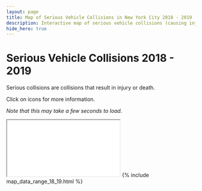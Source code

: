 ```yaml
---
layout: page
title: Map of Serious Vehicle Collisions in New York City 2018 - 2019
description: Interactive map of serious vehicle collisions (causing injuries or fatalities) in New York City (NYC) 2018 - 2019
hide_hero: true
---
```

# Serious Vehicle Collisions 2018 - 2019
Serious collisions are collisions that result in injury or death.

Click on icons for more information.

_Note that this may take a few seconds to load._
<iframe src="serious_map_18_19.html"></iframe>
{% include map_data_range_18_19.html %}
